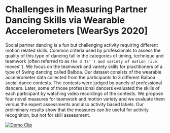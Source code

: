 # Challenges in Measuring Partner Dancing Skills via Wearable Accelerometers [WearSys 2020]

Social partner dancing is a fun but challenging activity requiring different motion related skills. Common criteria used by professionals to assess the quality of this type of dancing fall in the categories of timing, technique and teamwork (often referred to as ``the 3 Ts'') and variety of motion (i.e. ``moves''). We focus on the teamwork and variety skills for practitioners of a type of Swing dancing called Balboa. Our dataset consists of the wearable accelerometer data collected from the participants to 3 different Balboa social dance contests. The contests were judged by panels of professional dancers. Later, some of those professional dancers evaluated the skills of each participant by watching video recordings of the contests. We propose four novel measures for teamwork and motion variety and we evaluate them versus the expert assessments and also activity based labels. Our preliminary results show that the measures can be useful for activity recognition, but not for skill assessment.

[![Demo Clip](https://img.youtube.com/vi/8ob1n9QUgTE/maxresdefault.jpg)](https://youtu.be/8ob1n9QUgTE)


